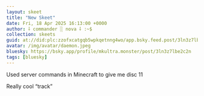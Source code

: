 ```yaml
---
layout: skeet
title: "New Skeet"
date: Fri, 18 Apr 2025 16:13:00 +0000
author: ⸸ commander ░ nova ⸸ :~$
collection: skeets
guid: at://did:plc:zzofxcatgqb5wpkqetnng4wo/app.bsky.feed.post/3ln3z7lbe2c2n
avatar: /img/avatar/daemon.jpeg
bluesky: https://bsky.app/profile/mkultra.monster/post/3ln3z7lbe2c2n
tags: [bluesky]
---
```


Used server commands in Minecraft to give me disc 11

Really cool “track”
